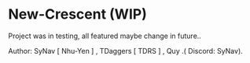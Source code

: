 # New-Crescent (WIP)

Project was in testing, all featured maybe change in future..

Author: SyNav [ Nhu-Yen ] , TDaggers [ TDRS ] , Quy .( Discord: SyNav).
